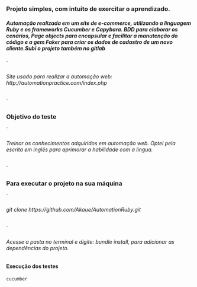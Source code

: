 

### Projeto simples, com intuito de exercitar o aprendizado.

<h5>Automação realizada em um site de e-commerce, utilizando a linguagem Ruby e os frameworks Cucumber e Capybara.  BDD para elaborar os cenários, Page objects para encapsular e facilitar a manutenção do código e a gem Faker para criar os dados de cadastro de um novo cliente.Subi o projeto também no gitlab </h5>

`
<h6>Site usado para realizar a automação web: http://automationpractice.com/index.php </h6>
`


### Objetivo do teste
`
<h6> Treinar os conhecimentos adquiridos em automação web. Optei pela escrita em inglês para aprimorar a habilidade com a lingua.</h6>
`

### Para executar o projeto na sua máquina
  `
 <h6>git clone https://github.com/Akaue/AutomationRuby.git</h6>
 `
 <h6>Acesse a pasta no terminal e digite: bundle install, para adicionar as dependências do projeto. </h6>


#### Execução dos testes
`
cucumber 
`





